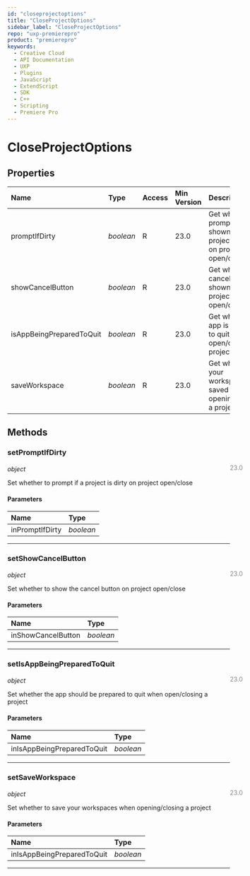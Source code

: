 ```yaml
---
id: "closeprojectoptions"
title: "CloseProjectOptions"
sidebar_label: "CloseProjectOptions"
repo: "uxp-premierepro"
product: "premierepro"
keywords:
  - Creative Cloud
  - API Documentation
  - UXP
  - Plugins
  - JavaScript
  - ExtendScript
  - SDK
  - C++
  - Scripting
  - Premiere Pro
---
```


# CloseProjectOptions

## Properties

| Name | Type | Access | Min Version | Description |
| :------ | :------ | :------ | :------ | :------ |
| promptIfDirty | *boolean* | R | 23.0 | Get whether a prompt is shown if a project is dirty on project open/close |
| showCancelButton | *boolean* | R | 23.0 | Get whether the cancel button is shown on project open/close |
| isAppBeingPreparedToQuit | *boolean* | R | 23.0 | Get whether the app is prepared to quit when open/closing a project |
| saveWorkspace | *boolean* | R | 23.0 | Get whether your workspaces are saved when opening/closing a project |

## Methods

### setPromptIfDirty

<span class="minversion" style="display: block; margin-bottom: -1em; margin-left: 36em; float:left; opacity:0.5;">23.0</span>

*object*

Set whether to prompt if a project is dirty on project open/close

#### Parameters

| Name | Type |
| :------ | :------ |
| inPromptIfDirty | *boolean* |

___

### setShowCancelButton

<span class="minversion" style="display: block; margin-bottom: -1em; margin-left: 36em; float:left; opacity:0.5;">23.0</span>

*object*

Set whether to show the cancel button on project open/close

#### Parameters

| Name | Type |
| :------ | :------ |
| inShowCancelButton | *boolean* |

___

### setIsAppBeingPreparedToQuit

<span class="minversion" style="display: block; margin-bottom: -1em; margin-left: 36em; float:left; opacity:0.5;">23.0</span>

*object*

Set whether the app should be prepared to quit when open/closing a project

#### Parameters

| Name | Type |
| :------ | :------ |
| inIsAppBeingPreparedToQuit | *boolean* |

___

### setSaveWorkspace

<span class="minversion" style="display: block; margin-bottom: -1em; margin-left: 36em; float:left; opacity:0.5;">23.0</span>

*object*

Set whether to save your workspaces when opening/closing a project

#### Parameters

| Name | Type |
| :------ | :------ |
| inIsAppBeingPreparedToQuit | *boolean* |

___
